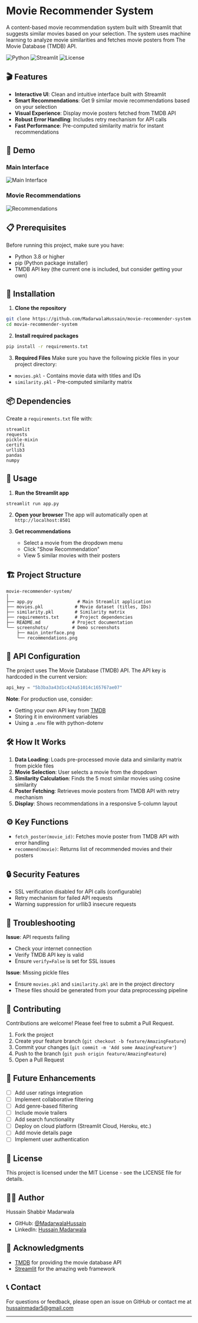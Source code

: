# Movie Recommender System

A content-based movie recommendation system built with Streamlit that suggests similar movies based on your selection. The system uses machine learning to analyze movie similarities and fetches movie posters from The Movie Database (TMDB) API.

![Python](https://img.shields.io/badge/Python-3.8+-blue.svg)
![Streamlit](https://img.shields.io/badge/Streamlit-1.0+-red.svg)
![License](https://img.shields.io/badge/License-MIT-green.svg)

## 🎬 Features

- **Interactive UI**: Clean and intuitive interface built with Streamlit
- **Smart Recommendations**: Get 9 similar movie recommendations based on your selection
- **Visual Experience**: Display movie posters fetched from TMDB API
- **Robust Error Handling**: Includes retry mechanism for API calls
- **Fast Performance**: Pre-computed similarity matrix for instant recommendations

## 🚀 Demo

### Main Interface
![Main Interface](screenshots/main_interface.jpg)

### Movie Recommendations
![Recommendations](screenshots/recommendations.jpg)

## 📋 Prerequisites

Before running this project, make sure you have:

- Python 3.8 or higher
- pip (Python package installer)
- TMDB API key (the current one is included, but consider getting your own)

## 🔧 Installation

1. **Clone the repository**
```bash
git clone https://github.com/MadarwalaHussain/movie-recommender-system.git
cd movie-recommender-system
```

2. **Install required packages**
```bash
pip install -r requirements.txt
```

3. **Required Files**
Make sure you have the following pickle files in your project directory:
- `movies.pkl` - Contains movie data with titles and IDs
- `similarity.pkl` - Pre-computed similarity matrix

## 📦 Dependencies

Create a `requirements.txt` file with:

```
streamlit
requests
pickle-mixin
certifi
urllib3
pandas
numpy
```

## 🎯 Usage

1. **Run the Streamlit app**
```bash
streamlit run app.py
```

2. **Open your browser**
The app will automatically open at `http://localhost:8501`

3. **Get recommendations**
   - Select a movie from the dropdown menu
   - Click "Show Recommendation"
   - View 5 similar movies with their posters

## 🏗️ Project Structure

```
movie-recommender-system/
│
├── app.py                 # Main Streamlit application
├── movies.pkl            # Movie dataset (titles, IDs)
├── similarity.pkl        # Similarity matrix
├── requirements.txt      # Project dependencies
├── README.md            # Project documentation
└── screenshots/         # Demo screenshots
    ├── main_interface.png
    └── recommendations.png
```

## 🔑 API Configuration

The project uses The Movie Database (TMDB) API. The API key is hardcoded in the current version:

```python
api_key = "5b3ba3a43d1c424a51014c165767ae07"
```

**Note**: For production use, consider:
- Getting your own API key from [TMDB](https://www.themoviedb.org/settings/api)
- Storing it in environment variables
- Using a `.env` file with python-dotenv

## 🛠️ How It Works

1. **Data Loading**: Loads pre-processed movie data and similarity matrix from pickle files
2. **Movie Selection**: User selects a movie from the dropdown
3. **Similarity Calculation**: Finds the 5 most similar movies using cosine similarity
4. **Poster Fetching**: Retrieves movie posters from TMDB API with retry mechanism
5. **Display**: Shows recommendations in a responsive 5-column layout

## ⚙️ Key Functions

- `fetch_poster(movie_id)`: Fetches movie poster from TMDB API with error handling
- `recommend(movie)`: Returns list of recommended movies and their posters

## 🔒 Security Features

- SSL verification disabled for API calls (configurable)
- Retry mechanism for failed API requests
- Warning suppression for urllib3 insecure requests

## 🐛 Troubleshooting

**Issue**: API requests failing
- Check your internet connection
- Verify TMDB API key is valid
- Ensure `verify=False` is set for SSL issues

**Issue**: Missing pickle files
- Ensure `movies.pkl` and `similarity.pkl` are in the project directory
- These files should be generated from your data preprocessing pipeline

## 🤝 Contributing

Contributions are welcome! Please feel free to submit a Pull Request.

1. Fork the project
2. Create your feature branch (`git checkout -b feature/AmazingFeature`)
3. Commit your changes (`git commit -m 'Add some AmazingFeature'`)
4. Push to the branch (`git push origin feature/AmazingFeature`)
5. Open a Pull Request

## 📝 Future Enhancements

- [ ] Add user ratings integration
- [ ] Implement collaborative filtering
- [ ] Add genre-based filtering
- [ ] Include movie trailers
- [ ] Add search functionality
- [ ] Deploy on cloud platform (Streamlit Cloud, Heroku, etc.)
- [ ] Add movie details page
- [ ] Implement user authentication

## 📄 License

This project is licensed under the MIT License - see the LICENSE file for details.

## 👨‍💻 Author

Hussain Shabbir Madarwala
- GitHub: [@MadarwalaHussain](https://github.com/MadarwalaHussain)
- LinkedIn: [Hussain Madarwala](https://www.linkedin.com/in/hussain-m-8215b6104/)

## 🙏 Acknowledgments

- [TMDB](https://www.themoviedb.org/) for providing the movie database API
- [Streamlit](https://streamlit.io/) for the amazing web framework

## 📞 Contact

For questions or feedback, please open an issue on GitHub or contact me at hussainmadar5@gmail.com

---
